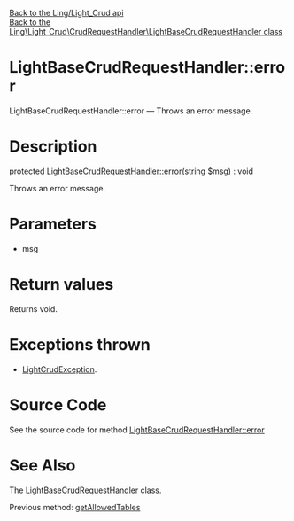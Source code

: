 [Back to the Ling/Light_Crud api](https://github.com/lingtalfi/Light_Crud/blob/master/doc/api/Ling/Light_Crud.md)<br>
[Back to the Ling\Light_Crud\CrudRequestHandler\LightBaseCrudRequestHandler class](https://github.com/lingtalfi/Light_Crud/blob/master/doc/api/Ling/Light_Crud/CrudRequestHandler/LightBaseCrudRequestHandler.md)


LightBaseCrudRequestHandler::error
================



LightBaseCrudRequestHandler::error — Throws an error message.




Description
================


protected [LightBaseCrudRequestHandler::error](https://github.com/lingtalfi/Light_Crud/blob/master/doc/api/Ling/Light_Crud/CrudRequestHandler/LightBaseCrudRequestHandler/error.md)(string $msg) : void




Throws an error message.




Parameters
================


- msg

    


Return values
================

Returns void.


Exceptions thrown
================

- [LightCrudException](https://github.com/lingtalfi/Light_Crud/blob/master/doc/api/Ling/Light_Crud/Exception/LightCrudException.md).&nbsp;







Source Code
===========
See the source code for method [LightBaseCrudRequestHandler::error](https://github.com/lingtalfi/Light_Crud/blob/master/CrudRequestHandler/LightBaseCrudRequestHandler.php#L308-L311)


See Also
================

The [LightBaseCrudRequestHandler](https://github.com/lingtalfi/Light_Crud/blob/master/doc/api/Ling/Light_Crud/CrudRequestHandler/LightBaseCrudRequestHandler.md) class.

Previous method: [getAllowedTables](https://github.com/lingtalfi/Light_Crud/blob/master/doc/api/Ling/Light_Crud/CrudRequestHandler/LightBaseCrudRequestHandler/getAllowedTables.md)<br>

